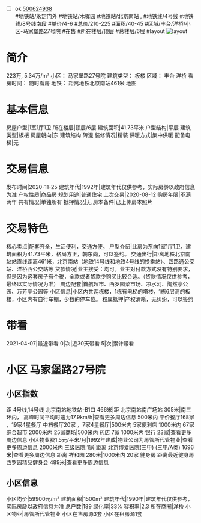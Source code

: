 - [ ] ok [500624938](https://bj.5i5j.com/ershoufang/500624938.html)  
 #地铁站/永定门外 #地铁站/木樨园 #地铁站/北京南站 ,  #地铁线/4号线 #地铁线/8号线南段
#单价/4-6 #总价/210-225 #面积/40-45   #区域/丰台/洋桥/小区-马家堡路27号院 #在售 #所在楼层/顶层 #总楼层/6层 #layout 
![layout](http://image2a.5i5j.com/bdir/layout/8f123b871ac74bc3a9ce4c0e83ffe502.jpg_P5.jpg) 
# 简介 
 223万,  5.34万/m² 
小区： 马家堡路27号院
建筑类型： 板楼
区域： 丰台 洋桥
看房时间： 随时看房
地铁： 距离地铁北京南站461米 地图
# 基本信息 
 房屋户型|1室1厅1卫
所在楼层|顶层/6层
建筑面积|41.73平米
户型结构|平层
建筑类型|板楼
房屋朝向|东
建筑结构|砖混
装修情况|精装
供暖方式|集中供暖
配备电梯|无
# 交易信息 
 发布时间|2020-11-25
建筑年代|1992年|建筑年代仅供参考，实际房龄以政府信息为准
产权性质|商品房
规划用途|普通住宅
上次交易|2020-08-12
购房年限|不满两年
共有情况|单独所有
抵押情况|无
房本备件|已上传房本照片
# 交易特色 
 核心卖点|配套齐全，生活便利，交通方便。
户型介绍|此房为东向1室1厅1卫，建筑面积为41.73平米，格局方正，朝东向，可以签约。
交通出行|距离地铁北京南站站直线距离461米，北京南站（地铁14号线和地铁4号线的换乘站）、四路通公交站、洋桥西公交站等
贷款情况|业主接受：均可。业主对付款方式没有特别要求，但是因为这套房子有个税，全款或者贷款少购买比较合适。（贷款情况仅供参考，最终以实际情况为准）
周边配套|首航超市、西罗园菜市场、凉水河、陶然亭公园、万芳亭公园等
小区信息|小区内共两栋楼，1栋有电梯的塔楼，1栋6层高的板楼，小区内有自行车棚，少数的停车位。
权属抵押|产权清晰，无纠纷，可以签约
# 带看 
 2021-04-07|最近带看	 0|次|近30天带看	 5|次|累计带看
# 小区 马家堡路27号院
## 小区指数 
 距 4号线,14号线 北京南站地铁站-B1口 466米|距 北京南站南广场站 305米|南三环内， 高峰时间平均时速为17.9km/h|查看更多周边信息
500米内 平价餐厅168家 ，19家4星餐厅
中档餐厅20家 ，7家4星餐厅|500米内 5家便利店
1000米内 67家综合超市
2000米内 25家商场|500米内 药店 7家
1000米内 银行 23家|查看更多周边信息
小区物业费1.5元/平米/月|1992年建成|物业公司为房管所代管物业|查看更多周边信息
2000米内 三级医院 1家|距离 北京博爱医院(三甲) (三甲/A类) 1696米|查看更多周边信息
距离 祥和园 280米|1000米内 20家 健身房
距离最近健身房西罗园精品健身会 489米|查看更多周边信息
## 小区信息 
 小区均价|59900元/m²
建筑面积|1500m²
建筑年代|1990年|建筑年代仅供参考，实际房龄以政府信息为准
总户数|189
绿化率|33%
容积率|2.3
所在商圈|洋桥
小区物业|房管所代管物业
小区在售房源3套
小区在租房源1套
